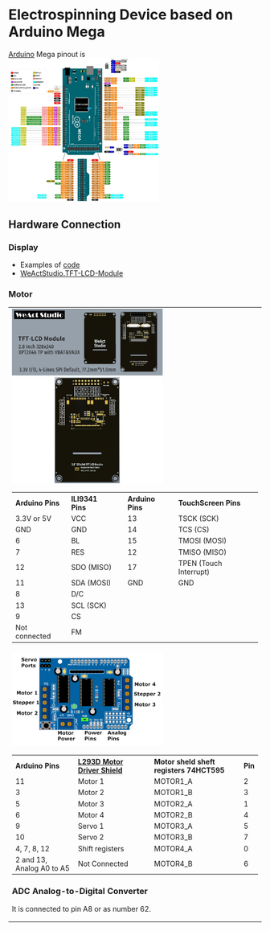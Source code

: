 # Electrospinning Device based on Arduino Mega

<a href="https://ww1.microchip.com/downloads/aemDocuments/documents/OTH/ProductDocuments/DataSheets/ATmega640-1280-1281-2560-2561-Datasheet-DS40002211A.pdf">Arduino</a> Mega pinout is  
<img src="/Images/Arduino-Mega-Pinout.jpg" alt="Arduino Mega pinout" width="300px">

## Hardware Connection

<table style="border: none;">
  <tr>
    <h3>Display</h3>
    <!-- display charaters -->
    <ul>
        <li> Examples of <a href="https://github.com/WeActStudio/WeActStudio.TFT-LCD-Module/tree/master/Examples">code</a> </li>
        <li> <a href="https://github.com/WeActStudio/WeActStudio.TFT-LCD-Module">WeActStudio.TFT-LCD-Module</a> </li>
    </ul>
    <td style="border: none; text-align: left;">
      <img src="/Images/Display.webp" alt="Display" width="300px">
      <img src="/Images/displayPins.png" alt="pinout" width="300px">
      <!-- https://github.com/WeActStudio/WeActStudio.TFT-LCD-Module -->
      <table>
        <tr>
            <th>Arduino Pins</th>
            <th>ILI9341 Pins</th>
            <th></th>
            <th>Arduino Pins</th>
            <th>TouchScreen Pins</th>
        </tr>
        <tr>
            <td>3.3V or 5V</td>
            <td>VCC</td>
            <td></td>
            <td>13</td>
            <td>TSCK (SCK)</td>
        </tr>
        <tr>
            <td>GND</td>
            <td>GND</td>
            <td></td>
            <td>14</td>
            <td>TCS (CS)</td>
        </tr>
        <tr>
            <td>6</td>
            <td>BL</td>
            <td></td>
            <td>15</td>
            <td>TMOSI (MOSI)</td>
        </tr>
        <tr>
            <td>7</td>
            <td>RES</td>
            <td></td>
            <td>12</td>
            <td>TMISO (MISO)</td>
        </tr>
        <tr>
            <td>12</td>
            <td>SDO (MISO)</td>
            <td></td>
            <td>17</td>
            <td>TPEN (Touch Interrupt)</td>
        </tr>
        <tr>
            <td>11</td>
            <td>SDA (MOSI)</td>
            <td></td>
            <td>GND</td>
            <td>GND</td>
        </tr>
        <tr>
            <td>8</td>
            <td>D/C</td>
            <td></td>
            <td></td>
            <td></td>
        </tr>
        <tr>
            <td>13</td>
            <td>SCL (SCK)</td>
            <td></td>
            <td></td>
            <td></td>
        </tr>
        <tr>
            <td>9</td>
            <td>CS</td>
            <td></td>
            <td></td>
            <td></td>
        </tr>
        <tr>
            <td>Not connected</td>
            <td>FM</td>
            <td></td>
            <td></td>
            <td></td>
    </table>
 <!-- <table>
    <tr>
          <th>Arduino Pins</th>
          <th>ILI9341 Pins</th>
        </tr>
        <tr>
          <td>53</td>
          <td>TFT_CS</td>
        </tr>
        <tr>
          <td>46</td>
          <td>TFT_DC</td>
        </tr>
        <tr>
          <td>51</td>
          <td>TFT_MOSI</td>
        </tr>
        <tr>
          <td>52</td>
          <td>TFT_SCLK</td>
        </tr>
        <tr>
          <td>47</td>
          <td>TFT_RST</td>
        </tr>
        <tr>
          <th>Arduino Pins</th>
          <th>TouchScreen Pins</th>
        </tr>
        <tr>
          <td>A14</td>
          <td>YP</td>
        </tr>
        <tr>
          <td>A15</td>
          <td>XM</td>
        </tr>
        <tr>
          <td>48</td>
          <td>YM</td>
        </tr>
        <tr>
          <td>49</td>
          <td>XP</td>
        </tr>
      </table> -->
    </td>
  </tr>

  <tr>
    <h3>Motor</h3>
    <td style="border: none; text-align: left;">
      <img src="/Images/L293DArduinoShieldPinouts.png" alt="L293D Motor Driver Shield" width="300px">    
      <table>
        <tr>
          <th>Arduino Pins</th>
          <th><a href="https://github.com/adafruit/Adafruit_Motor-Shield-v1/blob/master/mshieldv12schem.png">L293D Motor Driver Shield</a></th>
          <th></th>
          <th>Motor sheld sheft registers 74HCT595</th>
          <th>Pin</th>
        </tr>
        <tr>
          <td>11</td>
          <td>Motor 1</td>
          <td></td>
          <td>MOTOR1_A</td>
          <td>2</td>
        </tr>
        <tr>
          <td>3</td>
          <td>Motor 2</td>
          <td></td>
          <td>MOTOR1_B</td>
          <td>3</td>
        </tr>
        <tr>
          <td>5</td>
          <td>Motor 3</td>
          <td></td>
          <td>MOTOR2_A</td>
          <td>1</td>
        </tr>
        <tr>
          <td>6</td>
          <td>Motor 4</td>
          <td></td>
          <td>MOTOR2_B</td>
          <td>4</td>
        </tr>
        <tr>
          <td>9</td>
          <td>Servo 1</td>
          <td></td>
          <td>MOTOR3_A</td>
          <td>5</td>
        </tr>
        <tr>
          <td>10</td>
          <td>Servo 2</td>
          <td></td>
          <td>MOTOR3_B</td>
          <td>7</td>
        </tr>
        <tr>
          <td>4, 7, 8, 12</td>
          <td>Shift registers</td>
          <td></td>
          <td>MOTOR4_A</td>
          <td>0</td>
        </tr>
        <tr>
          <td>2 and 13, Analog A0 to A5</td>
          <td>Not Connected</td>
          <td></td>
          <td>MOTOR4_B</td>
          <td>6</td>
        </tr>
      </table>


### ADC Analog-to-Digital Converter

It is connected to pin A8 or as number 62.
